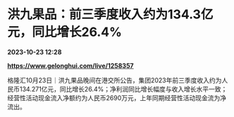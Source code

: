 # 洪九果品：前三季度收入约为134.3亿元，同比增长26.4%

**2023-10-23 12:28**

**https://www.gelonghui.com/live/1258357**

格隆汇10月23日｜洪九果品晚间在港交所公告，集团2023年前三季度收入约为人民币134.271亿元，同比增长26.4%；净利润同比增长幅度与收入增长水平一致；经营性活动现金流入净额约为人民币2690万元，上年同期经营性活动现金流为净流出。